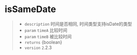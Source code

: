 # isSameDate

> - `description` 时间是否相同, 时间类型支持isDate的类型
> - `param` `timeA` 比较时间
> - `param` `timeB` 被比较时间
> - `returns` {boolean}
> - `version` `2`.2.3
